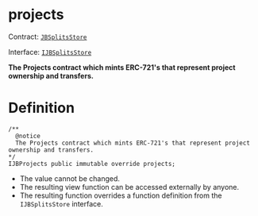 # projects

Contract: [`JBSplitsStore`](../)​‌

Interface: [`IJBSplitsStore`](../../../interfaces/ijbsplitsstore.md)

**The Projects contract which mints ERC-721's that represent project ownership and transfers.**

# Definition

```solidity
/** 
  @notice 
  The Projects contract which mints ERC-721's that represent project ownership and transfers.
*/ 
IJBProjects public immutable override projects;
```

* The value cannot be changed.
* The resulting view function can be accessed externally by anyone.
* The resulting function overrides a function definition from the `IJBSplitsStore` interface.
